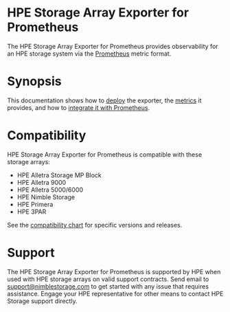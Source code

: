 # HPE Storage Array Exporter for Prometheus

The HPE Storage Array Exporter for Prometheus provides observability for an HPE storage system via the [Prometheus](https://prometheus.io/) metric format.

# Synopsis

This documentation shows how to [deploy](deployment/index.md) the exporter, the [metrics](metrics/index.md) it provides, and how to [integrate it with Prometheus](integration/index.md).

# Compatibility

HPE Storage Array Exporter for Prometheus is compatible with these storage arrays:

* HPE Alletra Storage MP Block
* HPE Alletra 9000
* HPE Alletra 5000/6000
* HPE Nimble Storage
* HPE Primera
* HPE 3PAR

See the [compatibility chart](releases/index.md) for specific versions and releases.

# Support

The HPE Storage Array Exporter for Prometheus is supported by HPE when used with HPE storage arrays on valid support contracts. Send email to [support@nimblestorage.com](mailto:support@nimblestorage.com) to get started with any issue that requires assistance. Engage your HPE representative for other means to contact HPE Storage support directly.
